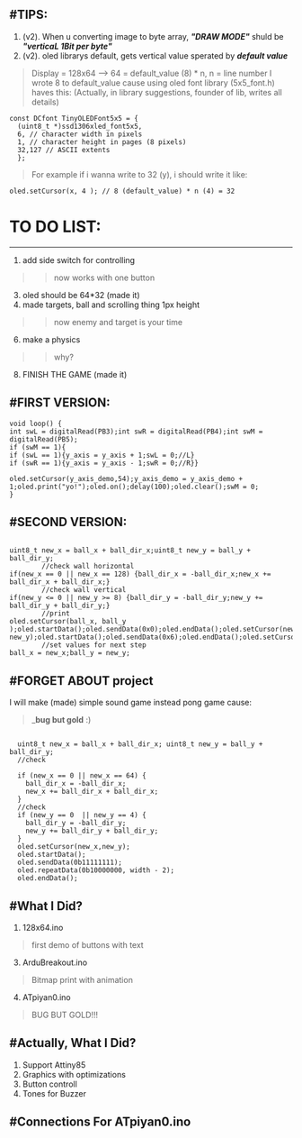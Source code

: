 #TIPS:
---
1. (v2). When u converting image to byte array, ___"DRAW MODE"___ shuld be ___"verticaL 1Bit per byte"___
2. (v2). oled librarys default, gets vertical value sperated by ___default value___
>Display = 128x64 -->  64 = default_value (8) * n, n = line number
>I wrote 8 to default_value cause using oled font library (5x5_font.h) haves this:
>(Actually, in library suggestions, founder of lib, writes all details)
```plaintext
const DCfont TinyOLEDFont5x5 = {
  (uint8_t *)ssd1306xled_font5x5,
  6, // character width in pixels
  1, // character height in pages (8 pixels)
  32,127 // ASCII extents
  };
```
>For example if i wanna write to 32 (y), i should write it like:
```plaintext
oled.setCursor(x, 4 ); // 8 (default_value) * n (4) = 32
```
# TO DO LIST:
---
1. add side switch for controlling 
>> now works with one button
3. oled should be 64*32 (made it)
4. made targets, ball and scrolling thing 1px height 
>> now enemy and target is your time 
6. make a physics 
>> why?
8. FINISH THE GAME (made it)

#FIRST VERSION:
---
```plaintext 
void loop() {
int swL = digitalRead(PB3);int swR = digitalRead(PB4);int swM = digitalRead(PB5);
if (swM == 1){
if (swL == 1){y_axis = y_axis + 1;swL = 0;//L}
if (swR == 1){y_axis = y_axis - 1;swR = 0;//R}}

oled.setCursor(y_axis_demo,54);y_axis_demo = y_axis_demo + 1;oled.print("yo!");oled.on();delay(100);oled.clear();swM = 0;
}
```

#SECOND VERSION:
---
```plaintext

uint8_t new_x = ball_x + ball_dir_x;uint8_t new_y = ball_y + ball_dir_y;
        //check wall horizontal
if(new_x == 0 || new_x == 128) {ball_dir_x = -ball_dir_x;new_x += ball_dir_x + ball_dir_x;}
        //check wall vertical
if(new_y <= 0 || new_y >= 8) {ball_dir_y = -ball_dir_y;new_y += ball_dir_y + ball_dir_y;}
        //print 
oled.setCursor(ball_x, ball_y );oled.startData();oled.sendData(0x0);oled.endData();oled.setCursor(new_x, new_y);oled.startData();oled.sendData(0x6);oled.endData();oled.setCursor(31,31);oled.print(new_y);
        //set values for next step
ball_x = new_x;ball_y = new_y;   

```

#FORGET ABOUT project
---
I will make (made) simple sound game instead pong game cause:
> ___bug but gold__ :)  
```plaintext

  uint8_t new_x = ball_x + ball_dir_x; uint8_t new_y = ball_y + ball_dir_y;
  //check

  if (new_x == 0 || new_x == 64) {
    ball_dir_x = -ball_dir_x;
    new_x += ball_dir_x + ball_dir_x;
  }
  //check
  if (new_y == 0  || new_y == 4) {
    ball_dir_y = -ball_dir_y;
    new_y += ball_dir_y + ball_dir_y;
  }
  oled.setCursor(new_x,new_y);
  oled.startData();
  oled.sendData(0b11111111);
  oled.repeatData(0b10000000, width - 2);
  oled.endData();
```
#What I Did?
---
1. 128x64.ino
>   first demo of buttons with text
3. ArduBreakout.ino
> Bitmap print with animation
4. ATpiyan0.ino
> BUG BUT GOLD!!!

#Actually, What I Did?
---
1. Support Attiny85
2. Graphics with optimizations
3. Button controll
4. Tones for Buzzer

#Connections For ATpiyan0.ino
---
